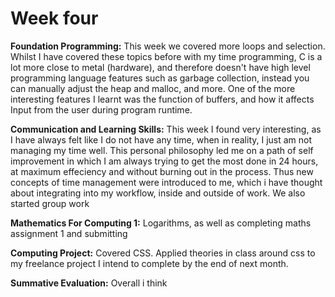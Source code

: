 # Week four

**Foundation Programming:** This week we covered more loops and selection. Whilst I have covered these topics before with my time programming, C is a lot more close to metal \(hardware\), and therefore doesn't have high level programming language features such as garbage collection, instead you can manually adjust the heap and malloc, and more. One of the more interesting features I learnt was the function of buffers, and how it affects Input from the user during program runtime.

**Communication and Learning Skills:** This week I found very interesting, as I have always felt like I do not have any time, when in reality, I just am not managing my time well. This personal philosophy led me on a path of self improvement in which I am always trying to get the most done in 24 hours, at maximum effeciency and without burning out in the process. Thus new concepts of time management were introduced to me, which i have thought about integrating into my workflow, inside and outside of work. We also started group work

**Mathematics For Computing 1:** Logarithms, as well as completing maths assignment 1 and submitting

**Computing Project:** Covered CSS. Applied theories in class around css to my freelance project I intend to complete by the end of next month.

**Summative Evaluation:** Overall i think 

